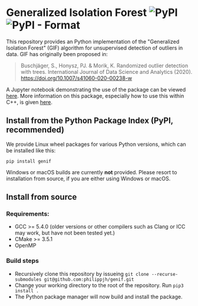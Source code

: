 # Generalized Isolation Forest ![PyPI](https://img.shields.io/pypi/v/genif) ![PyPI - Format](https://img.shields.io/pypi/format/genif)

This repository provides an Python implementation of the "Generalized Isolation Forest" (GIF) algorithm for unsupervised detection of outliers in data. 
GIF has originally been proposed in:

> Buschjäger, S., Honysz, PJ. & Morik, K. Randomized outlier detection with trees. International Journal of Data Science and Analytics (2020). https://doi.org/10.1007/s41060-020-00238-w

A Jupyter notebook demonstrating the use of the package can be viewed [here](https://github.com/philippjh/genif/blob/master/demo/demo.ipynb). More information on this package, 
especially how to use this within C++, is given [here](https://philippjh.github.io/genif/).

## Install from the Python Package Index (PyPI, recommended)

We provide Linux wheel packages for various Python versions, which can be installed like this:

```
pip install genif
```

Windows or macOS builds are currently **not** provided. Please resort to installation from source, if you are either using Windows or macOS.

## Install from source

### Requirements:

- GCC >= 5.4.0 (older versions or other compilers such as Clang or ICC may work, but have not been tested yet.)
- CMake >= 3.5.1
- OpenMP

### Build steps

- Recursively clone this repository by issueing `git clone --recurse-submodules git@github.com:philippjh/genif.git`
- Change your working directory to the root of the repository. Run `pip3 install .`
- The Python package manager will now build and install the package.